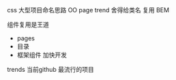 css 大型项目命名思路
  OO page trend 舍得给类名 复用
  BEM

组件复用是王道
  - pages
  - 目录
  - 框架组件 加快开发





trends 当前github 最流行的项目
  
